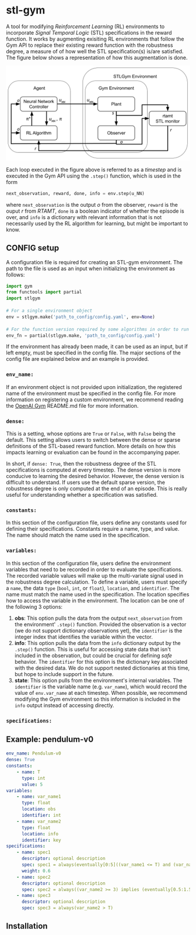 # stl-gym
A tool for modifying _Reinforcement Learning_ (RL) environments to incorporate _Signal Temporal Logic_ (STL) specifications in the reward function. It works by augmenting exisiting RL environments that follow the Gym API to replace their existing reward function with the robustness degree, a measure of of how well the STL specification(s) is/are satisfied. The figure below shows a representation of how this augmentation is done. 

![Representation of how STLGym augments existing Gym environments.](./docs/STLGym.png)


Each loop executed in the figure above is referred to as a _timestep_ and is executed in the Gym API using the `.step()` function, which is used in the form
```Python
next_observation, reward, done, info = env.step(u_NN)
```
where `next_observation` is the output _o_ from the observer, `reward` is the ouput _r_ from _RTAMT_, `done` is a boolean indicator of whether the episode is over, and `info` is a dictionary with relevant information that is not necessarily used by the RL algorithm for learning, but might be important to know.


## CONFIG setup
A configuration file is required for creating an STL-gym environment. The path to the file is used as an input when initializing the environment as follows: 
```Python
import gym
from functools import partial
import stlgym

# For a single environment object
env = stlgym.make('path_to_config/config.yaml', env=None)

# For the function version required by some algorithms in order to run simulations in parallel
env_fn = partial(stlgym.make, 'path_to_config/config.yaml')
```

If the environment has already been made, it can be used as an input, but if left empty, must be specified in the config file. The major sections of the config file are explained below and an example is provided.

### ```env_name:```
If an environment object is not provided upon initialization, the registered name of the environment must be specified in the config file. For more information on registering a custom environment, we recommend reading the [OpenAI Gym](https://github.com/openai/gym) README.md file for more information.

### ```dense:```
This is a setting, whose options are ```True``` or ```False```, with ```False``` being the default. This setting allows users to switch between the dense or sparse definitions of the STL-based reward function. More details on how this impacts learning or evaluation can be found in the accompanying paper.

In short, if `dense: True`, then the robustness degree of the STL specifications is computed at every timestep. The dense version is more conducive to learning the desired behavior. However, the dense version is difficult to understand. If users use the default sparse version, the robustness degree is only computed at the end of an episode. This is really useful for understanding whether a specification was satisfied.

### ```constants:```
In this section of the configuration file, users define any constants used for defining their specifications. Constants require a name, type, and value. The name should match the name used in the specification.

### ```variables:```
In this section of the configuration file,  users define the environment variables that need to be recorded in order to evaluate the specifications. The recorded variable values will make up the multi-variate signal used in the robustness degree calculation. To define a variable, users must specify a `name`, the data `type` (`bool`, `int`, or `float`), `location`, and `identifier`. The name must match the name used in the specification. The location specifies how to access the variable in the environment. The location can be one of the following 3 options: 
1. __obs__: This option pulls the data from the output `next_observation` from the environment' `.step()` function. Provided the observation is a vector (we do not support dictionary observations yet), the `identifier` is the integer index that identifies the variable within the vector.
2. __info__: This option pulls the data from the `info` dictionary output by the `.step()` function. This is useful for accessing state data that isn't included in the observation, but could be crucial for defining _safe_ behavior. The `identifier` for this option is the dictionary key associated with the desired data. We do not support nested dictionaries at this time, but hope to include support in the future.
3. __state__: This option pulls from the environment's internal variables. The `identifier` is the variable name (e.g. `var_name`), which would record the value of `env.var_name` at each timestep. When possible, we recommend modifying the Gym environment so this information is included in the `info` output instead of accessing directly. 

### ```specifications:```


## Example: pendulum-v0

```yaml
env_name: Pendulum-v0
dense: True
constants:
    - name: T
      type: int
      value: 5
variables:
    - name: var_name1
      type: float
      location: obs
      identifier: int
    - name: var_name2
      type: float
      location: info
      identifier: key
specifications:
    - name: spec1
      descriptor: optional description
      spec: spec1 = always(eventually[0:5]((var_name1 <= T) and (var_name2 >= 3))
      weight: 0.6
    - name: spec2
      descriptor: optional description
      spec: spec2 = always((var_name2 >= 3) implies (eventually[0.5:1.5](var_name1 >= 3)))
    - name: spec3
      descriptor: optional description
      spec: spec3 = always(var_name2 > T)
```

## Installation
